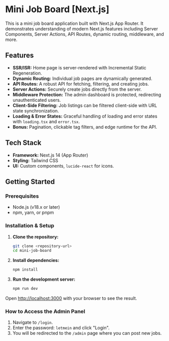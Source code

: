 # Mini Job Board [Next.js]

This is a mini job board application built with Next.js App Router. It demonstrates understanding of modern Next.js features including Server Components, Server Actions, API Routes, dynamic routing, middleware, and more.

## Features

- **SSR/ISR:** Home page is server-rendered with Incremental Static Regeneration.
- **Dynamic Routing:** Individual job pages are dynamically generated.
- **API Routes:** A robust API for fetching, filtering, and creating jobs.
- **Server Actions:** Securely create jobs directly from the server.
- **Middleware Protection:** The admin dashboard is protected, redirecting unauthenticated users.
- **Client-Side Filtering:** Job listings can be filtered client-side with URL state synchronization.
- **Loading & Error States:** Graceful handling of loading and error states with `loading.tsx` and `error.tsx`.
- **Bonus:** Pagination, clickable tag filters, and edge runtime for the API.

## Tech Stack

- **Framework:** Next.js 14 (App Router)
- **Styling:** Tailwind CSS
- **UI:** Custom components, `lucide-react` for icons.

## Getting Started

### Prerequisites

- Node.js (v18.x or later)
- npm, yarn, or pnpm

### Installation & Setup

1.  **Clone the repository:**
    ```bash
    git clone <repository-url>
    cd mini-job-board
    ```

2.  **Install dependencies:**
    ```bash
    npm install
    ```

3.  **Run the development server:**
    ```bash
    npm run dev
    ```

Open [http://localhost:3000](http://localhost:3000) with your browser to see the result.

### How to Access the Admin Panel

1.  Navigate to `/login`.
2.  Enter the password: `letmein` and click "Login".
3.  You will be redirected to the `/admin` page where you can post new jobs.
